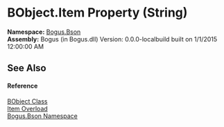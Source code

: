 # BObject.Item Property (String)
 

**Namespace:**&nbsp;<a href="N_Bogus_Bson">Bogus.Bson</a><br />**Assembly:**&nbsp;Bogus (in Bogus.dll) Version: 0.0.0-localbuild built on 1/1/2015 12:00:00 AM

## See Also


#### Reference
<a href="T_Bogus_Bson_BObject">BObject Class</a><br /><a href="Overload_Bogus_Bson_BObject_Item">Item Overload</a><br /><a href="N_Bogus_Bson">Bogus.Bson Namespace</a><br />